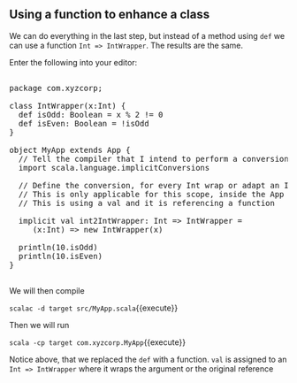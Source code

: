 ## Using a function to enhance a class

We can do everything in the last step, but instead of a method using `def` we can use a function `Int => IntWrapper`. The results are the same.

Enter the following into your editor:

<pre class="file" data-filename="src/MyApp.scala" data-target="replace">

package com.xyzcorp;

class IntWrapper(x:Int) {
  def isOdd: Boolean = x % 2 != 0
  def isEven: Boolean = !isOdd
}

object MyApp extends App {
  // Tell the compiler that I intend to perform a conversion
  import scala.language.implicitConversions
  
  // Define the conversion, for every Int wrap or adapt an IntWrapper
  // This is only applicable for this scope, inside the App
  // This is using a val and it is referencing a function

  implicit val int2IntWrapper: Int => IntWrapper = 
     (x:Int) => new IntWrapper(x)
  
  println(10.isOdd)
  println(10.isEven)
}

</pre>

We will then compile

`scalac -d target src/MyApp.scala`{{execute}}

Then we will run

`scala -cp target com.xyzcorp.MyApp`{{execute}}

Notice above, that we replaced the `def` with a function. `val` is assigned to an `Int => IntWrapper` where it wraps the argument or the original reference
